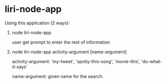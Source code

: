 # liri-node-app

Using this application (2 ways):
1. node liri-node-app

	user get prompt to enter the rest of information

2. node liri-node-app activity-argument [name-argument]

	activity-argument: 'my-tweet', 'spotiy-this-song', 'movie-this', 'do-what-it-says'
	
	name-argument: given name for the search.
